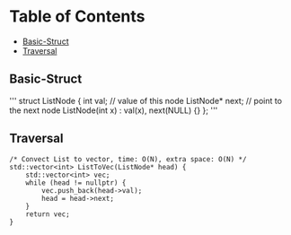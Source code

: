 Table of Contents
=================
  * [Basic-Struct](#Basic-Struct)
  * [Traversal](#Traversal)

## Basic-Struct
'''
struct ListNode {
	int val;        // value of this node
	ListNode* next; // point to the next node
	ListNode(int x) : val(x), next(NULL) {}
};
'''

## Traversal
```
/* Convect List to vector, time: O(N), extra space: O(N) */
std::vector<int> ListToVec(ListNode* head) {
	std::vector<int> vec;
	while (head != nullptr) {
		vec.push_back(head->val);
		head = head->next;
	}
	return vec;
}
